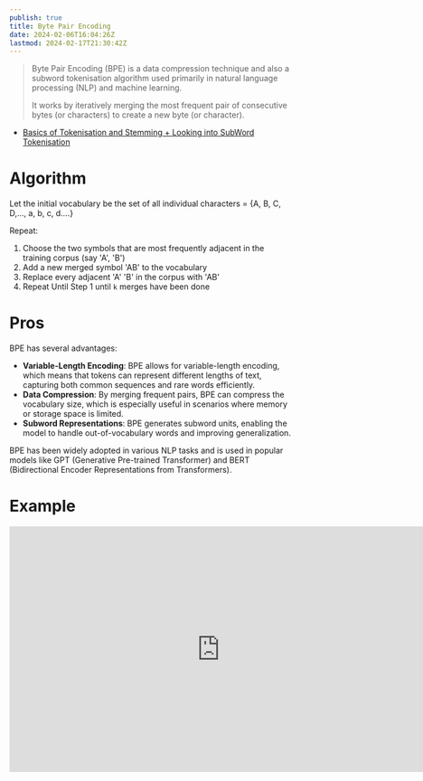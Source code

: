 ```yaml
---
publish: true
title: Byte Pair Encoding
date: 2024-02-06T16:04:26Z
lastmod: 2024-02-17T21:30:42Z
---
```


> Byte Pair Encoding (BPE) is a data compression technique and also a subword tokenisation algorithm used primarily in natural language processing (NLP) and machine learning.
> 
> It works by iteratively merging the most frequent pair of consecutive bytes (or characters) to create a new byte (or character).

* [Basics of Tokenisation and Stemming + Looking into SubWord Tokenisation](https://cs.usm.maine.edu/~behrooz.mansouri/courses/Slides_NLP_23/Natural%20Language%20Processing%20--%20Session%204%20-%20Tokenization%20and%20Stemming.pdf)

# Algorithm

Let the initial vocabulary be the set of all individual characters = {A, B, C, D,..., a, b, c, d....}

Repeat:

1. Choose the two symbols that are most frequently adjacent in the training corpus (say 'A', 'B')
2. Add a new merged symbol 'AB' to the vocabulary
3. Replace every adjacent 'A' 'B' in the corpus with 'AB'
4. Repeat Until Step 1 until `k`​ merges have been done

# Pros

BPE has several advantages:

* **Variable-Length Encoding**: BPE allows for variable-length encoding, which means that tokens can represent different lengths of text, capturing both common sequences and rare words efficiently.
* **Data Compression**: By merging frequent pairs, BPE can compress the vocabulary size, which is especially useful in scenarios where memory or storage space is limited.
* **Subword Representations**: BPE generates subword units, enabling the model to handle out-of-vocabulary words and improving generalization.

BPE has been widely adopted in various NLP tasks and is used in popular models like GPT (Generative Pre-trained Transformer) and BERT (Bidirectional Encoder Representations from Transformers).

# Example

<iframe sandbox="allow-forms allow-presentation allow-same-origin allow-scripts allow-modals" src="https://www.youtube.com/embed/i0D5GbudU6c" data-src="" border="0" frameborder="no" framespacing="0" allowfullscreen="true" style="width: 744px; height: 435px;"></iframe>
